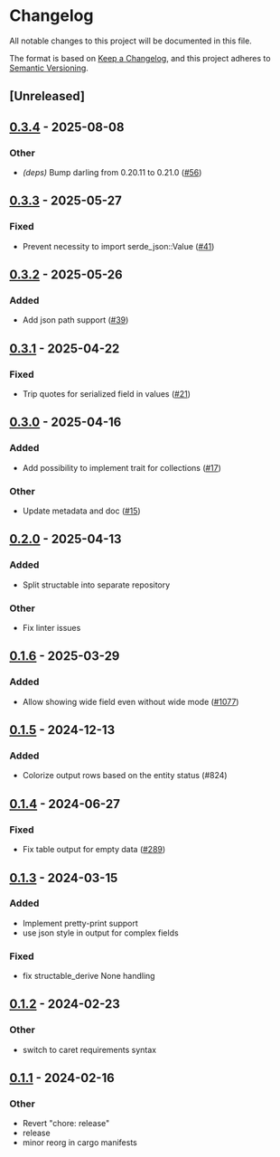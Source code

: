 # Changelog
All notable changes to this project will be documented in this file.

The format is based on [Keep a Changelog](https://keepachangelog.com/en/1.0.0/),
and this project adheres to [Semantic Versioning](https://semver.org/spec/v2.0.0.html).

## [Unreleased]

## [0.3.4](https://github.com/gtema/structable/compare/structable_derive-v0.3.3...structable_derive-v0.3.4) - 2025-08-08

### Other

- *(deps)* Bump darling from 0.20.11 to 0.21.0 ([#56](https://github.com/gtema/structable/pull/56))

## [0.3.3](https://github.com/gtema/structable/compare/structable_derive-v0.3.2...structable_derive-v0.3.3) - 2025-05-27

### Fixed

- Prevent necessity to import serde_json::Value ([#41](https://github.com/gtema/structable/pull/41))

## [0.3.2](https://github.com/gtema/structable/compare/structable_derive-v0.3.1...structable_derive-v0.3.2) - 2025-05-26

### Added

- Add json path support ([#39](https://github.com/gtema/structable/pull/39))

## [0.3.1](https://github.com/gtema/structable/compare/structable_derive-v0.3.0...structable_derive-v0.3.1) - 2025-04-22

### Fixed

- Trip quotes for serialized field in values ([#21](https://github.com/gtema/structable/pull/21))

## [0.3.0](https://github.com/gtema/structable/compare/structable_derive-v0.2.1...structable_derive-v0.3.0) - 2025-04-16

### Added

- Add possibility to implement trait for collections ([#17](https://github.com/gtema/structable/pull/17))

### Other

- Update metadata and doc ([#15](https://github.com/gtema/structable/pull/15))

## [0.2.0](https://github.com/gtema/structable/compare/structable_derive-v0.1.6...structable_derive-v0.2.0) - 2025-04-13

### Added

- Split structable into separate repository

### Other

- Fix linter issues

## [0.1.6](https://github.com/gtema/openstack/compare/structable_derive-v0.1.5...structable_derive-v0.1.6) - 2025-03-29

### Added

- Allow showing wide field even without wide mode ([#1077](https://github.com/gtema/openstack/pull/1077))

## [0.1.5](https://github.com/gtema/openstack/compare/structable_derive-v0.1.4...structable_derive-v0.1.5) - 2024-12-13

### Added

- Colorize output rows based on the entity status (#824)

## [0.1.4](https://github.com/gtema/openstack/compare/structable_derive-v0.1.3...structable_derive-v0.1.4) - 2024-06-27

### Fixed
- Fix table output for empty data ([#289](https://github.com/gtema/openstack/pull/289))

## [0.1.3](https://github.com/gtema/openstack/compare/structable_derive-v0.1.2...structable_derive-v0.1.3) - 2024-03-15

### Added
- Implement pretty-print support
- use json style in output for complex fields

### Fixed
- fix structable_derive None handling

## [0.1.2](https://github.com/gtema/openstack/compare/structable_derive-v0.1.1...structable_derive-v0.1.2) - 2024-02-23

### Other
- switch to caret requirements syntax

## [0.1.1](https://github.com/gtema/openstack/compare/structable_derive-v0.1.0...structable_derive-v0.1.1) - 2024-02-16

### Other
- Revert "chore: release"
- release
- minor reorg in cargo manifests
